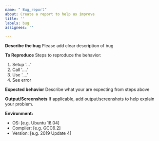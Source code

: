 ```yaml
---
name: " Bug_report"
about: Create a report to help us improve
title: ''
labels: bug
assignees: ''

---
```


**Describe the bug**
Please add clear description of bug

**To Reproduce**
Steps to reproduce the behavior:
1. Setup '...'
2. Call '....'
3. Use '....'
4. See error

**Expected behavior**
Describe what your are expecting from steps above

**Output/Screenshots**
If applicable, add output/screenshots to help explain your problem.

**Environment:**
 - OS: [e.g. Ubuntu 18.04]
 - Compiler: [e.g. GCC9.2]
 - Version: [e.g. 2019 Update 4]
